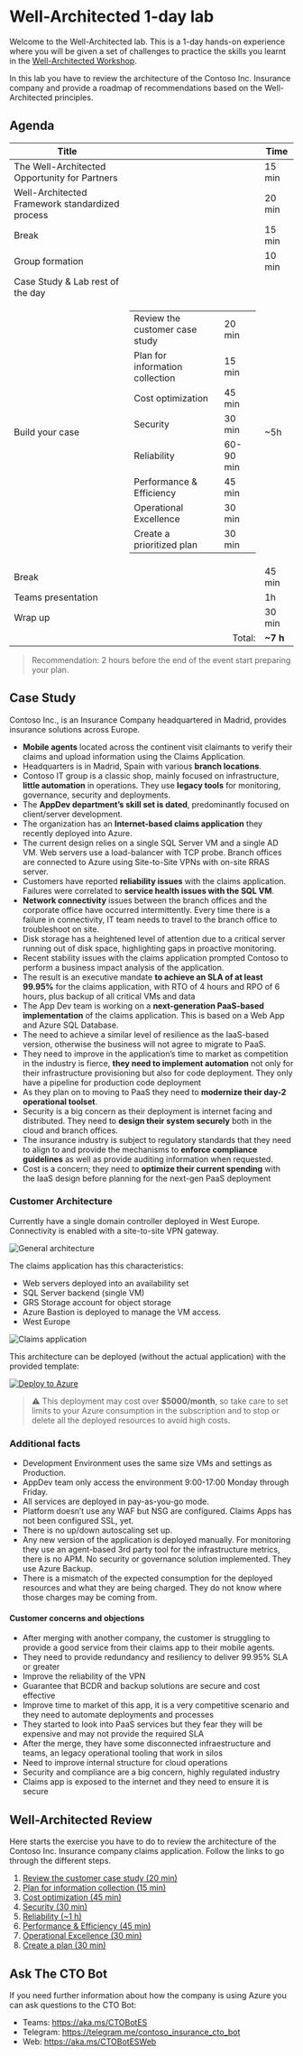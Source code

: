 # Well-Architected 1-day lab

Welcome to the Well-Architected lab. This is a 1-day hands-on experience where you will be given a set of challenges
to practice the skills you learnt in the [Well-Architected Workshop](../1.%20Well-Architected%20Workshop).

In this lab you have to review the architecture of the Contoso Inc. Insurance company and provide a roadmap of recommendations
based on the Well-Architected principles.

## Agenda

Title | | Time
---|-:|---
The Well-Architected Opportunity for Partners || 15 min
Well-Architected Framework standardized process || 20 min
Break || 15 min
Group formation || 10 min
Case Study & Lab rest of the day |
Build your case |<table><tr><td>Review the customer case study</td><td>20 min</td></tr><tr><td>Plan for information collection</td><td>15 min</td></tr><tr><td>Cost optimization</td><td>45 min</td></tr><tr><td>Security</td><td>30 min</td></tr><tr><td>Reliability</td><td>60-90 min</td></tr><tr><td>Performance & Efficiency</td><td>45 min</td></tr><tr><td>Operational Excellence</td><td>30 min</td></tr><tr><td>Create a prioritized plan</td><td>30 min</td></tr></table> | ~5h
Break || 45 min
Teams presentation || 1h
Wrap up || 30 min
&nbsp;| Total: | **~7 h**

> Recommendation: 2 hours before the end of the event start preparing your plan.

## Case Study

Contoso Inc., is an Insurance Company headquartered in Madrid, provides insurance solutions across
Europe.

* **Mobile agents** located across the continent visit claimants to verify their claims and upload
information using the Claims Application.
* Headquarters is in Madrid, Spain with various **branch locations**.
* Contoso IT group is a classic shop, mainly focused on infrastructure, **little automation** in operations.
They use **legacy tools** for monitoring, governance, security and deployments.
* The **AppDev department’s skill set is dated**, predominantly focused on client/server development.
* The organization has an **Internet-based claims application** they recently deployed into Azure.
* The current design relies on a single SQL Server VM and a single AD VM. Web servers use a load-balancer with TCP probe.
Branch offices are connected to Azure using Site-to-Site VPNs with on-site RRAS server.
* Customers have reported **reliability issues** with the claims application. Failures were correlated to
**service health issues with the SQL VM**.
* **Network connectivity** issues between the branch offices and the corporate office have occurred
intermittently. Every time there is a failure in connectivity, IT team needs to travel to the branch office
to troubleshoot on site.
* Disk storage has a heightened level of attention due to a critical server running out of disk space,
highlighting gaps in proactive monitoring.
* Recent stability issues with the claims application prompted Contoso to perform a business impact
analysis of the application.
* The result is an executive mandate **to achieve an SLA of at least 99.95%** for the claims application,
with RTO of 4 hours and RPO of 6 hours, plus backup of all critical VMs and data
* The App Dev team is working on a **next-generation PaaS-based implementation** of the claims
application. This is based on a Web App and Azure SQL Database.
* The need to achieve a similar level of resilience as the IaaS-based version, otherwise the business will
not agree to migrate to PaaS.
* They need to improve in the application’s time to market as competition in the industry is fierce, **they
need to implement automation** not only for their infrastructure provisioning but also for code
deployment. They only have a pipeline for production code deployment
* As they plan on to moving to PaaS they need to **modernize their day-2 operational toolset**.
* Security is a big concern as their deployment is internet facing and distributed. They need to **design
their system securely** both in the cloud and branch offices.
* The insurance industry is subject to regulatory standards that they need to align to and provide the
mechanisms to **enforce compliance guidelines** as well as provide auditing information when
requested.
* Cost is a concern; they need to **optimize their current spending** with the IaaS design before
planning for the next-gen PaaS deployment

### Customer Architecture

Currently have a single domain controller deployed in West Europe. Connectivity is enabled with a site-to-site VPN
gateway.

![General architecture](support%20materials/arch1.png "There are two VPN tunnels to connect to Azure, one with headquarters and another one with the Branch office  ")

The claims application has this characteristics:

* Web servers deployed into an availability set
* SQL Server backend
(single VM)
* GRS Storage account for object storage
* Azure Bastion is deployed to manage the VM access.
* West Europe

![Claims application](support%20materials/arch2.png "The claims application is deployed in West Europe, with a single VM running a single SQL Server. ")

This architecture can be deployed (without the actual application) with the provided template:

[![Deploy to Azure](https://raw.githubusercontent.com/Azure/azure-quickstart-templates/master/1-CONTRIBUTION-GUIDE/images/deploytoazure.svg?sanitize=true)](https://portal.azure.com/#create/Microsoft.Template/uri/https%3A%2F%2Fraw.githubusercontent.com%2Fmicrosoft%2FGPS-Well-Architected-Partner-Training%2Fmain%2F2.%2520Well-Architected%25201%2520day%2520lab%2Fazuredeploy.json)

> :warning: This deployment may cost over **$5000/month**,
so take care to set limits to your Azure consumption in the subscription
and to stop or delete all the deployed resources to avoid high costs.

### Additional facts

* Development Environment uses the same size VMs and settings as Production.
* AppDev team only access the environment 9:00-17:00 Monday through Friday.
* All services are deployed in pay-as-you-go mode.
* Platform doesn’t use any WAF but NSG are configured. Claims Apps has not been configured SSL, yet.
* There is no up/down autoscaling set up.
* Any new version of the application is deployed manually. For monitoring they use an agent-based 3rd
party tool for the infrastructure metrics, there is no APM. No security or governance solution implemented.
They use Azure Backup.
* There is a mismatch of the expected consumption for the deployed resources and what they are being
charged. They do not know where those charges may be coming from.

#### Customer concerns and objections

* After merging with another company, the customer is struggling to provide a good service from their claims app to their mobile agents.
* They need to provide redundancy and resiliency to deliver 99.95% SLA or greater
* Improve the reliability of the VPN
* Guarantee that BCDR and backup solutions are secure and cost effective
* Improve time to market of this app, it is a very competitive scenario and they need to automate deployments and processes
* They started to look into PaaS services but they fear they will be expensive and may not provide the required SLA
* After the merge, they have some disconnected infraestructure and teams, an legacy operational tooling that work in silos
* Need to improve internal structure for cloud operations
* Security and compliance are a big concern, highly regulated industry
* Claims app is exposed to the internet and they need to ensure it is secure

## Well-Architected Review

Here starts the exercise you have to do to review the architecture of the Contoso Inc. Insurance company claims application. Follow the links to go through the different steps.

1. [Review the customer case study (20 min)](challenges/01.CustomerCase.md)
1. [Plan for information collection (15 min)](challenges/02.PlanCollection.md)
1. [Cost optimization (45 min)](challenges/03.CostOptimization.md)
1. [Security (30 min)](challenges/04.Security.md)
1. [Reliability (~1 h)](challenges/05.Reliability.md)
1. [Performance & Efficiency (45 min)](challenges/06.Performance.md)
1. [Operational Excellence (30 min)](challenges/07.Operations.md)
1. [Create a plan (30 min)](challenges/08.CreatePlan.md)

## Ask The CTO Bot

If you need further information about how the company is using Azure you can ask questions to the CTO Bot:

* Teams: <https://aka.ms/CTOBotES>
* Telegram: <https://telegram.me/contoso_insurance_cto_bot>
* Web: <https://aka.ms/CTOBotESWeb>
